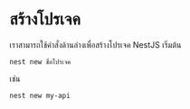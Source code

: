 
# สร้างโปรเจค

เราสามารถใช้คำสั่งด้านล่างเพื่อสร้างโปรเจค NestJS เริ่มต้น

```
nest new ชื่อโปรเจค 
```

เช่น

```
nest new my-api
```